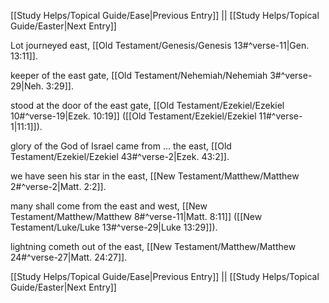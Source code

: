 [[Study Helps/Topical Guide/Ease|Previous Entry]]  ||  [[Study Helps/Topical Guide/Easter|Next Entry]]

 Lot journeyed east, [[Old Testament/Genesis/Genesis 13#^verse-11|Gen. 13:11]].

 keeper of the east gate, [[Old Testament/Nehemiah/Nehemiah 3#^verse-29|Neh. 3:29]].

 stood at the door of the east gate, [[Old Testament/Ezekiel/Ezekiel 10#^verse-19|Ezek. 10:19]] ([[Old Testament/Ezekiel/Ezekiel 11#^verse-1|11:1]]).

 glory of the God of Israel came from ... the east, [[Old Testament/Ezekiel/Ezekiel 43#^verse-2|Ezek. 43:2]].

 we have seen his star in the east, [[New Testament/Matthew/Matthew 2#^verse-2|Matt. 2:2]].

 many shall come from the east and west, [[New Testament/Matthew/Matthew 8#^verse-11|Matt. 8:11]] ([[New Testament/Luke/Luke 13#^verse-29|Luke 13:29]]).

 lightning cometh out of the east, [[New Testament/Matthew/Matthew 24#^verse-27|Matt. 24:27]].

[[Study Helps/Topical Guide/Ease|Previous Entry]]  ||  [[Study Helps/Topical Guide/Easter|Next Entry]]